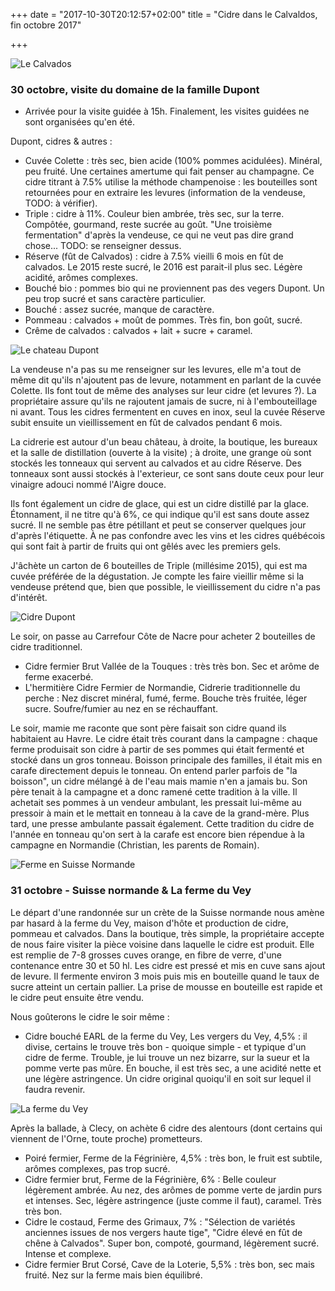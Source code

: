 +++
date = "2017-10-30T20:12:57+02:00"
title = "Cidre dans le Calvaldos, fin octobre 2017"

+++

![Le Calvados](cidre/IMG_8265.JPG)

### 30 octobre, visite du domaine de la famille Dupont

- Arrivée pour la visite guidée à 15h. Finalement, les visites guidées
  ne sont organisées qu'en été.

Dupont, cidres & autres :

- Cuvée Colette : très sec, bien acide (100% pommes
  acidulées). Minéral, peu fruité. Une certaines amertume qui fait
  penser au champagne. Ce cidre titrant à 7.5% utilise la méthode
  champenoise : les bouteilles sont retournées pour en extraire les
  levures (information de la vendeuse, TODO: à vérifier).
- Triple : cidre à 11%. Couleur bien ambrée, très sec, sur la
  terre. Compôtée, gourmand, reste sucrée au goût. "Une troisième
  fermentation" d'après la vendeuse, ce qui ne veut pas dire grand
  chose... TODO: se renseigner dessus.
- Réserve (fût de Calvados) : cidre à 7.5% vieilli 6 mois en fût de
  calvados. Le 2015 reste sucré, le 2016 est parait-il plus
  sec. Légère acidité, arômes complexes.
- Bouché bio : pommes bio qui ne proviennent pas des vegers Dupont. Un
  peu trop sucré et sans caractère particulier.
- Bouché : assez sucrée, manque de caractère.
- Pommeau : calvados + moût de pommes. Très fin, bon goût, sucré.
- Crême de calvados : calvados + lait + sucre + caramel.

![Le chateau Dupont](cidre/IMG_8048.JPG)

La vendeuse n'a pas su me renseigner sur les levures, elle m'a tout de
même dit qu'ils n'ajoutent pas de levure, notamment en parlant de la
cuvée Colette. Ils font tout de même des analyses sur leur cidre (et
levures ?). La propriétaire assure qu'ils ne rajoutent jamais de
sucre, ni à l'embouteillage ni avant. Tous les cidres fermentent en
cuves en inox, seul la cuvée Réserve subit ensuite un vieillissement
en fût de calvados pendant 6 mois.

La cidrerie est autour d'un beau château, à droite, la boutique, les
bureaux et la salle de distillation (ouverte à la visite) ; à droite,
une grange où sont stockés les tonneaux qui servent au calvados et au
cidre Réserve. Des tonneaux sont aussi stockés à l'exterieur, ce sont
sans doute ceux pour leur vinaigre adouci nommé l'Aigre douce.

Ils font également un cidre de glace, qui est un cidre distillé par la
glace. Étonnament, il ne titre qu'à 6%, ce qui indique qu'il est sans
doute assez sucré. Il ne semble pas être pétillant et peut se
conserver quelques jour d'après l'étiquette. À ne pas confondre avec
les vins et les cidres québécois qui sont fait à partir de fruits qui
ont gêlés avec les premiers gels.

J'âchète un carton de 6 bouteilles de Triple (millésime 2015), qui est
ma cuvée préférée de la dégustation. Je compte les faire vieillir même
si la vendeuse prétend que, bien que possible, le vieillissement du
cidre n'a pas d'intérêt.

![Cidre Dupont](cidre/20171030_151737-COLLAGE.jpg)

Le soir, on passe au Carrefour Côte de Nacre pour acheter 2 bouteilles
de cidre traditionnel.

- Cidre fermier Brut Vallée de la Touques : très très bon. Sec et
  arôme de ferme exacerbé.
- L'hermitière Cidre Fermier de Normandie, Cidrerie traditionnelle du
  perche : Nez discret minéral, fumé, ferme. Bouche très fruitée,
  léger sucre. Soufre/fumier au nez en se réchauffant.

Le soir, mamie me raconte que sont père faisait son cidre quand ils
habitaient au Havre. Le cidre était très courant dans la campagne :
chaque ferme produisait son cidre à partir de ses pommes qui était
fermenté et stocké dans un gros tonneau. Boisson principale des
familles, il était mis en carafe directement depuis le tonneau. On
entend parler parfois de "la boisson", un cidre mélangé à de l'eau
mais mamie n'en a jamais bu. Son père tenait à la campagne et a donc
ramené cette tradition à la ville. Il achetait ses pommes à un vendeur
ambulant, les pressait lui-même au pressoir à main et le mettait en
tonneau à la cave de la grand-mère. Plus tard, une presse ambulante
passait également. Cette tradition du cidre de l'année en tonneau
qu'on sert à la carafe est encore bien répendue à la campagne en
Normandie (Christian, les parents de Romain).

![Ferme en Suisse Normande](cidre/IMG_8221.JPG)

### 31 octobre - Suisse normande & La ferme du Vey

Le départ d'une randonnée sur un crète de la Suisse normande nous
amène par hasard à la ferme du Vey, maison d'hôte et production de
cidre, pommeau et calvados. Dans la boutique, très simple, la
propriétaire accepte de nous faire visiter la pièce voisine dans
laquelle le cidre est produit. Elle est remplie de 7-8 grosses cuves
orange, en fibre de verre, d'une contenance entre 30 et 50 hl. Les
cidre est pressé et mis en cuve sans ajout de levure. Il fermente
environ 3 mois puis mis en bouteille quand le taux de sucre atteint un
certain pallier. La prise de mousse en bouteille est rapide et le
cidre peut ensuite être vendu.

Nous goûterons le cidre le soir même :

- Cidre bouché EARL de la ferme du Vey, Les vergers du Vey, 4,5% : il divise,
certains le trouve
très bon - quoique simple - et typique d'un cidre de ferme. Trouble,
je lui trouve un nez bizarre, sur la sueur et la pomme verte pas
mûre. En bouche, il est très sec, a une acidité nette et une légère
astringence. Un cidre original quoiqu'il en soit sur lequel il faudra
revenir.

![La ferme du Vey](cidre/IMG_8155-COLLAGE.jpg)

Après la ballade, à Clecy, on achète 6 cidre des alentours (dont
certains qui viennent de l'Orne, toute proche) prometteurs.

- Poiré fermier, Ferme de la Fégrinière, 4,5% : très bon, le fruit est
  subtile, arômes complexes, pas trop sucré.
- Cidre fermier brut, Ferme de la Fégrinière, 6% : Belle couleur
  légèrement ambrée. Au nez, des arômes de pomme verte de jardin purs
  et intenses. Sec, légère astringence (juste comme il faut),
  caramel. Très très bon.
- Cidre le costaud, Ferme des Grimaux, 7% : "Sélection de variétés
  anciennes issues de nos vergers haute tige", "Cidre élevé en fût de
  chêne à Calvados". Super bon, compoté, gourmand, légèrement
  sucré. Intense et complexe.
- Cidre fermier Brut Corsé, Cave de la Loterie, 5,5% : très bon, sec
  mais fruité. Nez sur la ferme mais bien équilibré.
